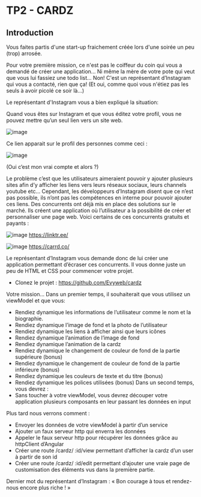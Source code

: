 # TP2 - CARDZ

## Introduction

Vous faites partis d'une start-up fraichement créée lors d'une soirée un peu (trop) arrosée.

Pour votre première mission, ce n'est pas le coiffeur du coin qui vous a demandé de créer une application...
Ni même la mère de votre pote qui veut que vous lui fassiez une todo list... Non!
C'est un représentant d’Instagram qui vous a contacté, rien que ça! (Et oui, comme quoi vous n'étiez pas les seuls à avoir picolé ce soir là...)

Le représentant d'Instagram vous a bien expliqué la situation:

Quand vous êtes sur Instagram et que vous éditez votre profil, vous ne pouvez mettre qu’un seul lien vers un site web. 
 

![image](https://user-images.githubusercontent.com/24430288/203858207-3ed8ea7e-d2b3-4dfd-b475-22135ff89c62.png)


Ce lien apparait sur le profil des personnes comme ceci :

![image](https://user-images.githubusercontent.com/24430288/203858237-1c0ad2b6-21c1-4efa-b5d9-251ea42638ad.png)
 
(Oui c’est mon vrai compte et alors ?)

Le problème c’est que les utilisateurs aimeraient pouvoir y ajouter plusieurs sites afin d’y afficher les liens vers leurs réseaux sociaux, leurs channels youtube etc…
Cependant, les développeurs d’Instagram disent que ce n’est pas possible, ils n’ont pas les compétences en interne pour pouvoir ajouter ces liens.
Des concurrents ont déjà mis en place des solutions sur le marché. Ils créent une application où l’utilisateur a la possibilité de créer et personnaliser une page web. Voici certains de ces concurrents gratuits et payants :

![image](https://user-images.githubusercontent.com/24430288/203858255-acd09d3b-8635-46ef-ad34-69acd4429bf4.png)
https://linktr.ee/

![image](https://user-images.githubusercontent.com/24430288/203858266-425a433b-cc6b-4c8a-b199-5c561b60cc2d.png)
https://carrd.co/

Le représentant d’Instagram vous demande donc de lui créer une application permettant d’écraser ces concurrents. Il vous donne juste un peu de HTML et CSS pour commencer votre projet.
- Clonez le projet : https://github.com/Evyweb/cardz

Votre mission…
Dans un premier temps, il souhaiterait que vous utilisez un viewModel et que vous:
-	Rendiez dynamique les informations de l’utilisateur comme le nom et la biographie.
-	Rendiez dynamique l’image de fond et la photo de l’utilisateur
-	Rendiez dynamique les liens à afficher ainsi que leurs icônes
-	Rendiez dynamique l’animation de l’image de fond
-	Rendiez dynamique l’animation de la cardz
-	Rendiez dynamique le changement de couleur de fond de la partie supérieure (bonus)
-	Rendiez dynamique le changement de couleur de fond de la partie inférieure (bonus)
-	Rendiez dynamique les couleurs de texte et du titre (bonus)
-	Rendiez dynamique les polices utilisées (bonus)
Dans un second temps, vous devrez :
-	Sans toucher à votre viewModel, vous devrez découper votre application plusieurs composants en leur passant les données en input

Plus tard nous verrons comment :
-	Envoyer les données de votre viewModel à partir d’un service
-	Ajouter un faux serveur http qui enverra les données
-	Appeler le faux serveur http pour récupérer les données grâce au httpClient d’Angular
-	Créer une route /cardz/ :id/view permettant d’afficher la cardz d’un user à partir de son id
-	Créer une route /cardz/ :id/edit permettant d’ajouter une vraie page de customisation des éléments vus dans la première partie.

Dernier mot du représentant d’Instagram : « Bon courage à tous et rendez-nous encore plus riche ! » 
